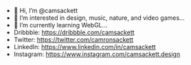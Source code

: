 - 👋 Hi, I’m @camsackett
- 👀 I’m interested in design, music, nature, and video games...
- 🌱 I’m currently learning WebGL...
- Dribbble: https://dribbble.com/camsackett
- Twitter: https://twitter.com/camronsackett
- LinkedIn: https://www.linkedin.com/in/camsackett
- Instagram: https://www.instagram.com/camsackett.design


<!---
camsackett/camsackett is a ✨ special ✨ repository because its `README.md` (this file) appears on your GitHub profile.
You can click the Preview link to take a look at your changes.
--->

